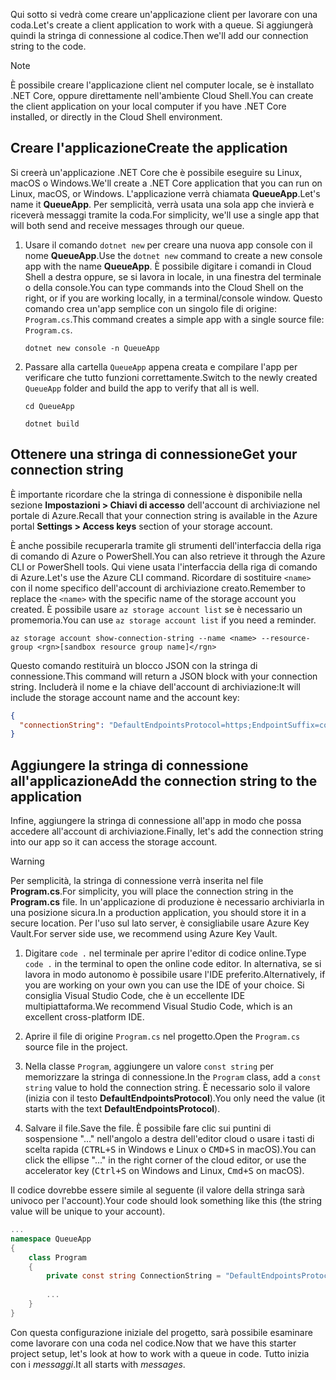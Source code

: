 <span data-ttu-id="6dd9b-101">Qui sotto si vedrà come creare un'applicazione client per lavorare con una coda.</span><span class="sxs-lookup"><span data-stu-id="6dd9b-101">Let's create a client application to work with a queue.</span></span> <span data-ttu-id="6dd9b-102">Si aggiungerà quindi la stringa di connessione al codice.</span><span class="sxs-lookup"><span data-stu-id="6dd9b-102">Then we'll add our connection string to the code.</span></span>

> [!NOTE]
> <span data-ttu-id="6dd9b-103">È possibile creare l'applicazione client nel computer locale, se è installato .NET Core, oppure direttamente nell'ambiente Cloud Shell.</span><span class="sxs-lookup"><span data-stu-id="6dd9b-103">You can create the client application on your local computer if you have .NET Core installed, or directly in the Cloud Shell environment.</span></span>

## <a name="create-the-application"></a><span data-ttu-id="6dd9b-104">Creare l'applicazione</span><span class="sxs-lookup"><span data-stu-id="6dd9b-104">Create the application</span></span>

<span data-ttu-id="6dd9b-105">Si creerà un'applicazione .NET Core che è possibile eseguire su Linux, macOS o Windows.</span><span class="sxs-lookup"><span data-stu-id="6dd9b-105">We'll create a .NET Core application that you can run on Linux, macOS, or Windows.</span></span> <span data-ttu-id="6dd9b-106">L'applicazione verrà chiamata **QueueApp**.</span><span class="sxs-lookup"><span data-stu-id="6dd9b-106">Let's name it **QueueApp**.</span></span> <span data-ttu-id="6dd9b-107">Per semplicità, verrà usata una sola app che invierà e riceverà messaggi tramite la coda.</span><span class="sxs-lookup"><span data-stu-id="6dd9b-107">For simplicity, we'll use a single app that will both send and receive messages through our queue.</span></span>

1. <span data-ttu-id="6dd9b-108">Usare il comando `dotnet new` per creare una nuova app console con il nome **QueueApp**.</span><span class="sxs-lookup"><span data-stu-id="6dd9b-108">Use the `dotnet new` command to create a new console app with the name **QueueApp**.</span></span> <span data-ttu-id="6dd9b-109">È possibile digitare i comandi in Cloud Shell a destra oppure, se si lavora in locale, in una finestra del terminale o della console.</span><span class="sxs-lookup"><span data-stu-id="6dd9b-109">You can type commands into the Cloud Shell on the right, or if you are working locally, in a terminal/console window.</span></span> <span data-ttu-id="6dd9b-110">Questo comando crea un'app semplice con un singolo file di origine: `Program.cs`.</span><span class="sxs-lookup"><span data-stu-id="6dd9b-110">This command creates a simple app with a single source file: `Program.cs`.</span></span>

    ```azurecli
    dotnet new console -n QueueApp
    ```

1. <span data-ttu-id="6dd9b-111">Passare alla cartella `QueueApp` appena creata e compilare l'app per verificare che tutto funzioni correttamente.</span><span class="sxs-lookup"><span data-stu-id="6dd9b-111">Switch to the newly created `QueueApp` folder and build the app to verify that all is well.</span></span>

    ```azurecli
    cd QueueApp
    ```

    ```azurecli
    dotnet build
    ```

## <a name="get-your-connection-string"></a><span data-ttu-id="6dd9b-112">Ottenere una stringa di connessione</span><span class="sxs-lookup"><span data-stu-id="6dd9b-112">Get your connection string</span></span>

<span data-ttu-id="6dd9b-113">È importante ricordare che la stringa di connessione è disponibile nella sezione **Impostazioni > Chiavi di accesso** dell'account di archiviazione nel portale di Azure.</span><span class="sxs-lookup"><span data-stu-id="6dd9b-113">Recall that your connection string is available in the Azure portal **Settings > Access keys** section of your storage account.</span></span>

<span data-ttu-id="6dd9b-114">È anche possibile recuperarla tramite gli strumenti dell'interfaccia della riga di comando di Azure o PowerShell.</span><span class="sxs-lookup"><span data-stu-id="6dd9b-114">You can also retrieve it through the Azure CLI or PowerShell tools.</span></span> <span data-ttu-id="6dd9b-115">Qui viene usata l'interfaccia della riga di comando di Azure.</span><span class="sxs-lookup"><span data-stu-id="6dd9b-115">Let's use the Azure CLI command.</span></span> <span data-ttu-id="6dd9b-116">Ricordare di sostituire `<name>` con il nome specifico dell'account di archiviazione creato.</span><span class="sxs-lookup"><span data-stu-id="6dd9b-116">Remember to replace the `<name>` with the specific name of the storage account you created.</span></span> <span data-ttu-id="6dd9b-117">È possibile usare `az storage account list` se è necessario un promemoria.</span><span class="sxs-lookup"><span data-stu-id="6dd9b-117">You can use `az storage account list` if you need a reminder.</span></span>

```azurecli
az storage account show-connection-string --name <name> --resource-group <rgn>[sandbox resource group name]</rgn>
```

<span data-ttu-id="6dd9b-118">Questo comando restituirà un blocco JSON con la stringa di connessione.</span><span class="sxs-lookup"><span data-stu-id="6dd9b-118">This command will return a JSON block with your connection string.</span></span> <span data-ttu-id="6dd9b-119">Includerà il nome e la chiave dell'account di archiviazione:</span><span class="sxs-lookup"><span data-stu-id="6dd9b-119">It will include the storage account name and the account key:</span></span>

```json
{
  "connectionString": "DefaultEndpointsProtocol=https;EndpointSuffix=core.windows.net;AccountName=<name>;AccountKey=vyw6aKz2PtSAgQ4ljJQgJFgxbCETdXt39ZyYQ5fLqoBJj/gT+43TbrhoVco7Rqj/AAJVlvFORRfnYqGHiX9QcQ=="
}
```

## <a name="add-the-connection-string-to-the-application"></a><span data-ttu-id="6dd9b-120">Aggiungere la stringa di connessione all'applicazione</span><span class="sxs-lookup"><span data-stu-id="6dd9b-120">Add the connection string to the application</span></span>

<span data-ttu-id="6dd9b-121">Infine, aggiungere la stringa di connessione all'app in modo che possa accedere all'account di archiviazione.</span><span class="sxs-lookup"><span data-stu-id="6dd9b-121">Finally, let's add the connection string into our app so it can access the storage account.</span></span>

> [!WARNING]
> <span data-ttu-id="6dd9b-122">Per semplicità, la stringa di connessione verrà inserita nel file **Program.cs**.</span><span class="sxs-lookup"><span data-stu-id="6dd9b-122">For simplicity, you will place the connection string in the **Program.cs** file.</span></span> <span data-ttu-id="6dd9b-123">In un'applicazione di produzione è necessario archiviarla in una posizione sicura.</span><span class="sxs-lookup"><span data-stu-id="6dd9b-123">In a production application, you should store it in a secure location.</span></span> <span data-ttu-id="6dd9b-124">Per l'uso sul lato server, è consigliabile usare Azure Key Vault.</span><span class="sxs-lookup"><span data-stu-id="6dd9b-124">For server side use, we recommend using Azure Key Vault.</span></span>

1. <span data-ttu-id="6dd9b-125">Digitare `code .` nel terminale per aprire l'editor di codice online.</span><span class="sxs-lookup"><span data-stu-id="6dd9b-125">Type `code .` in the terminal to open the online code editor.</span></span> <span data-ttu-id="6dd9b-126">In alternativa, se si lavora in modo autonomo è possibile usare l'IDE preferito.</span><span class="sxs-lookup"><span data-stu-id="6dd9b-126">Alternatively, if you are working on your own you can use the IDE of your choice.</span></span> <span data-ttu-id="6dd9b-127">Si consiglia Visual Studio Code, che è un eccellente IDE multipiattaforma.</span><span class="sxs-lookup"><span data-stu-id="6dd9b-127">We recommend Visual Studio Code, which is an excellent cross-platform IDE.</span></span>

1. <span data-ttu-id="6dd9b-128">Aprire il file di origine `Program.cs` nel progetto.</span><span class="sxs-lookup"><span data-stu-id="6dd9b-128">Open the `Program.cs` source file in the project.</span></span>

1. <span data-ttu-id="6dd9b-129">Nella classe `Program`, aggiungere un valore `const string` per memorizzare la stringa di connessione.</span><span class="sxs-lookup"><span data-stu-id="6dd9b-129">In the `Program` class, add a `const string` value to hold the connection string.</span></span> <span data-ttu-id="6dd9b-130">È necessario solo il valore (inizia con il testo **DefaultEndpointsProtocol**).</span><span class="sxs-lookup"><span data-stu-id="6dd9b-130">You only need the value (it starts with the text **DefaultEndpointsProtocol**).</span></span>

1. <span data-ttu-id="6dd9b-131">Salvare il file.</span><span class="sxs-lookup"><span data-stu-id="6dd9b-131">Save the file.</span></span> <span data-ttu-id="6dd9b-132">È possibile fare clic sui puntini di sospensione "..." nell'angolo a destra dell'editor cloud o usare i tasti di scelta rapida (<kbd>CTRL+S</kbd> in Windows e Linux o <kbd>CMD+S</kbd> in macOS).</span><span class="sxs-lookup"><span data-stu-id="6dd9b-132">You can click the ellipse "..." in the right corner of the cloud editor, or use the accelerator key (<kbd>Ctrl+S</kbd> on Windows and Linux, <kbd>Cmd+S</kbd> on macOS).</span></span>

<span data-ttu-id="6dd9b-133">Il codice dovrebbe essere simile al seguente (il valore della stringa sarà univoco per l'account).</span><span class="sxs-lookup"><span data-stu-id="6dd9b-133">Your code should look something like this (the string value will be unique to your account).</span></span>

```csharp
...
namespace QueueApp
{
    class Program
    {
        private const string ConnectionString = "DefaultEndpointsProtocol=https; ...";
        
        ...
    }
}
```

<span data-ttu-id="6dd9b-134">Con questa configurazione iniziale del progetto, sarà possibile esaminare come lavorare con una coda nel codice.</span><span class="sxs-lookup"><span data-stu-id="6dd9b-134">Now that we have this starter project setup, let's look at how to work with a queue in code.</span></span> <span data-ttu-id="6dd9b-135">Tutto inizia con i _messaggi_.</span><span class="sxs-lookup"><span data-stu-id="6dd9b-135">It all starts with _messages_.</span></span>
